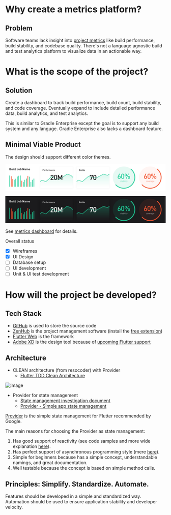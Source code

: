 # Why create a metrics platform?

## Problem

Software teams lack insight into [project metrics](05_project_metrics.md) like build performance, build stability, and codebase quality. There's not a language agnostic build and test analytics platform to visualize data in an actionable way.

# What is the scope of the project?

## Solution

Create a dashboard to track build performance, build count, build stability, and code coverage. Eventually expand to include detailed performance data, build analytics, and test analytics.

This is similar to Gradle Enterprise except the goal is to support any build system and any languge. Gradle Enterprise also lacks a dashboard feature.

## Minimal Viable Product

The design should support different color themes.

![](../design/light_theme/design.png)

![](../design/black_theme/design.png)

See [metrics dashboard](06_metrics_dashboard.md) for details.

Overall status

- [x] Wireframes
- [x] UI Design
- [ ] Database setup
- [ ] UI development
- [ ] Unit & UI test development

# How will the project be developed?

## Tech Stack

- [GitHub](https://github.com/platform-platform/metrics) is used to store the source code
- [ZenHub](https://www.zenhub.com/) is the project management software (install the [free extension](https://www.zenhub.com/extension))
- [Flutter Web](https://flutter.dev/web) is the framework
- [Adobe XD](https://www.adobe.com/products/xd.html) is the design tool because of [upcoming Flutter support](https://theblog.adobe.com/xd-flutter-plugin-generate-dart-code-design-elements/)

## Architecture

- CLEAN architecture (from resocoder) with Provider
  - [Flutter TDD Clean Architecture](https://resocoder.com/2019/08/27/flutter-tdd-clean-architecture-course-1-explanation-project-structure/)

![image](https://user-images.githubusercontent.com/1173057/72225104-593e9080-3536-11ea-89a4-9650cac25340.png)

- Provider for state management
  - [State management investigation document](https://github.com/platform-platform/monorepo/blob/master/docs/13_state_management_investigation.md)
  - [Provider - Simple app state management](https://flutter.dev/docs/development/data-and-backend/state-mgmt/simple)

[Provider](https://pub.dev/documentation/provider/latest/) is the simple state management for Flutter recommended by Google.

The main reasons for choosing the Provider as state management: 
1. Has good support of reactivity (see code samples and more wide explanation [here](https://github.com/platform-platform/monorepo/blob/master/docs/13_state_management_investigation.md#Reactivity-4)).
2. Has perfect support of asynchronous programming style (mere [here](https://github.com/platform-platform/monorepo/blob/master/docs/13_state_management_investigation.md#Reactivity-4)).
3. Simple for beginners because has a simple concept, understandable namings, and great documentation.
4. Well testable because the concept is based on simple method calls.  


## Principles: Simplify. Standardize. Automate.

Features should be developed in a simple and standardized way. Automation should be used to ensure application stability and developer velocity.

